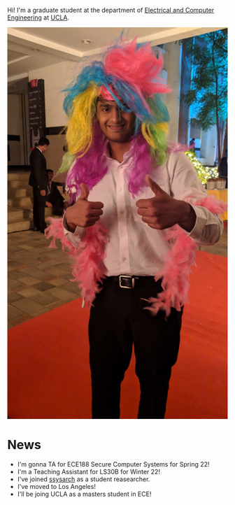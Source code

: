 Hi! I'm a graduate student at the department of [Electrical and Computer Engineering](https://www.ee.ucla.edu) at [UCLA](https://samueli.ucla.edu).


![Me](images/goofy_photo.jpg)

# News

* I'm gonna TA for ECE188 Secure Computer Systems for Spring 22!
* I'm a Teaching Assistant for LS30B for Winter 22!
* I've joined [ssysarch](https://ssysarch.ee.ucla.edu/index.html) as a student reasearcher. 
* I've moved to Los Angeles!
* I'll be joing UCLA as a masters student in ECE!
